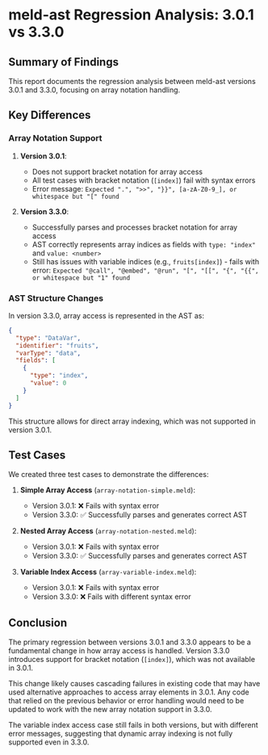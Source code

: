 # meld-ast Regression Analysis: 3.0.1 vs 3.3.0

## Summary of Findings

This report documents the regression analysis between meld-ast versions 3.0.1 and 3.3.0, focusing on array notation handling.

## Key Differences

### Array Notation Support

1. **Version 3.0.1**:
   - Does not support bracket notation for array access
   - All test cases with bracket notation (`[index]`) fail with syntax errors
   - Error message: `Expected ".", ">>", "}}", [a-zA-Z0-9_], or whitespace but "[" found`

2. **Version 3.3.0**:
   - Successfully parses and processes bracket notation for array access
   - AST correctly represents array indices as fields with `type: "index"` and `value: <number>`
   - Still has issues with variable indices (e.g., `fruits[index]`) - fails with error: `Expected "@call", "@embed", "@run", "[", "[[", "{", "{{", or whitespace but "1" found`

### AST Structure Changes

In version 3.3.0, array access is represented in the AST as:

```json
{
  "type": "DataVar",
  "identifier": "fruits",
  "varType": "data",
  "fields": [
    {
      "type": "index",
      "value": 0
    }
  ]
}
```

This structure allows for direct array indexing, which was not supported in version 3.0.1.

## Test Cases

We created three test cases to demonstrate the differences:

1. **Simple Array Access** (`array-notation-simple.meld`):
   - Version 3.0.1: ❌ Fails with syntax error
   - Version 3.3.0: ✅ Successfully parses and generates correct AST

2. **Nested Array Access** (`array-notation-nested.meld`):
   - Version 3.0.1: ❌ Fails with syntax error
   - Version 3.3.0: ✅ Successfully parses and generates correct AST

3. **Variable Index Access** (`array-variable-index.meld`):
   - Version 3.0.1: ❌ Fails with syntax error
   - Version 3.3.0: ❌ Fails with different syntax error

## Conclusion

The primary regression between versions 3.0.1 and 3.3.0 appears to be a fundamental change in how array access is handled. Version 3.3.0 introduces support for bracket notation (`[index]`), which was not available in 3.0.1.

This change likely causes cascading failures in existing code that may have used alternative approaches to access array elements in 3.0.1. Any code that relied on the previous behavior or error handling would need to be updated to work with the new array notation support in 3.3.0.

The variable index access case still fails in both versions, but with different error messages, suggesting that dynamic array indexing is not fully supported even in 3.3.0. 